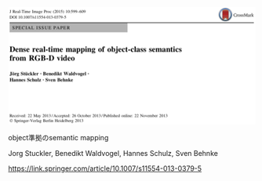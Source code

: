 ![論文](https://github.com/soraKING44/survey_paper/blob/images/semantic_mapping/indoor/3D/Dense%20real-time%20mapping%20of%20object-class%20semantics%20from%20RGB-D%20video.png)

object準拠のsemantic mapping

Jorg Stuckler, Benedikt Waldvogel, Hannes Schulz, Sven Behnke

https://link.springer.com/article/10.1007/s11554-013-0379-5
